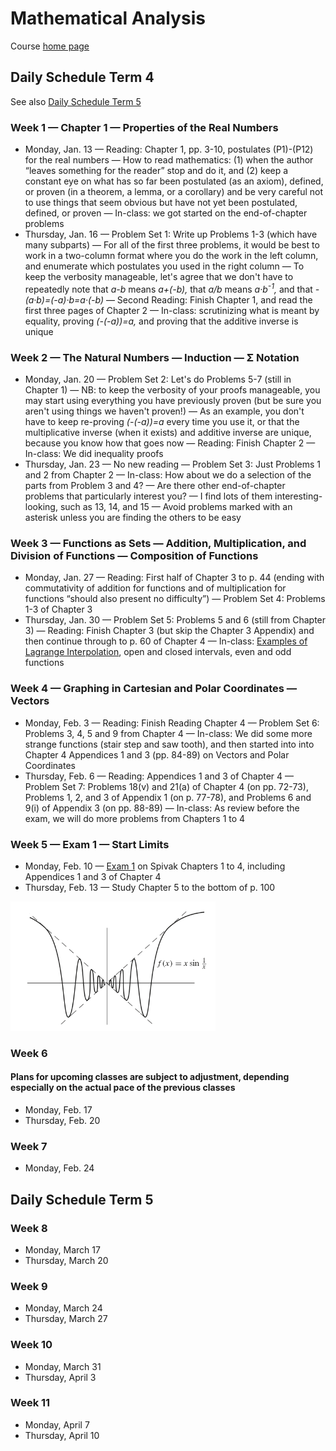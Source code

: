# Mathematical Analysis

Course [home page](./)

## Daily Schedule Term 4

See also [Daily Schedule Term 5](./daily_schedule_term_5.html)

### Week 1 &mdash; Chapter 1 &mdash; Properties of the Real Numbers

* Monday, Jan. 13 &mdash; Reading: Chapter 1, pp. 3-10, postulates (P1)-(P12) for the real numbers &mdash; How to read mathematics: (1) when the author &ldquo;leaves something for the reader&rdquo; stop and do it, and (2) keep a constant eye on what has so far been postulated (as an axiom), defined, or proven (in a theorem, a lemma, or a corollary) and be very careful not to use things that seem obvious but have not yet been postulated, defined, or proven &mdash; In-class: we got started on the end-of-chapter problems
* Thursday, Jan. 16 &mdash; Problem Set 1: Write up Problems 1-3 (which have many subparts) &mdash; For all of the first three problems, it would be best to work in a two-column format where you do the work in the left column, and enumerate which postulates you used in the right column &mdash; To keep the verbosity manageable, let's agree that we don't have to repeatedly note that *a-b* means *a+(-b),* that *a/b* means *a&middot;b<sup>-1</sup>,* and that *-(a&middot;b)=(-a)&middot;b=a&middot;(-b)* &mdash; Second Reading: Finish Chapter 1, and read the first three pages of Chapter 2 &mdash; In-class: scrutinizing what is meant by equality, proving *(-(-a))=a,* and proving that the additive inverse is unique

### Week 2 &mdash; The Natural Numbers &mdash; Induction &mdash; &Sigma; Notation

* Monday, Jan. 20 &mdash; Problem Set 2: Let's do Problems 5-7 (still in Chapter 1) &mdash; NB: to keep the verbosity of your proofs manageable, you may start using everything you have previously proven (but be sure you aren't using things we haven't proven!) &mdash; As an example, you don't have to keep re-proving *(-(-a))=a* every time you use it, or that the multiplicative inverse (when it exists) and additive inverse are unique, because you know how that goes now &mdash; Reading: Finish Chapter 2 &mdash; In-class: We did inequality proofs
* Thursday, Jan. 23 &mdash; No new reading &mdash; Problem Set 3: Just Problems 1 and 2 from Chapter 2 &mdash; In-class: How about we do a selection of the parts from Problem 3 and 4? &mdash; Are there other end-of-chapter problems that particularly interest you? &mdash; I find lots of them interesting-looking, such  as 13, 14, and 15 &mdash; Avoid problems marked with an asterisk unless you are finding the others to be easy

### Week 3 &mdash; Functions as Sets &mdash; Addition, Multiplication, and Division of Functions &mdash; Composition of Functions

* Monday, Jan. 27 &mdash; Reading: First half of Chapter 3 to p. 44 (ending with commutativity of addition for functions and of multiplication for functions &ldquo;should also present no difficulty&rdquo;) &mdash; Problem Set 4: Problems 1-3 of Chapter 3
* Thursday, Jan. 30 &mdash; Problem Set 5: Problems 5 and 6 (still from Chapter 3) &mdash; Reading: Finish Chapter 3 (but skip the Chapter 3 Appendix) and then continue through to p. 60 of Chapter 4 &mdash; In-class: [Examples of Lagrange Interpolation](./illustrations/LagrangeInterpolation.nb.pdf), open and closed intervals, even and odd functions

### Week 4 &mdash; Graphing in Cartesian and Polar Coordinates &mdash; Vectors

* Monday, Feb. 3 &mdash; Reading: Finish Reading Chapter 4 &mdash; Problem Set 6: Problems 3, 4, 5 and 9 from Chapter 4 &mdash; In-class: We did some more strange functions (stair step and saw tooth), and then started into into Chapter 4 Appendices 1 and 3 (pp. 84-89) on Vectors and Polar Coordinates
* Thursday, Feb. 6 &mdash; Reading: Appendices 1 and 3 of Chapter 4 &mdash; Problem Set 7: Problems 18(v) and 21(a) of Chapter 4 (on pp. 72-73), Problems 1, 2, and 3 of Appendix 1 (on p. 77-78), and Problems 6 and 9(i) of Appendix 3 (on pp. 88-89) &mdash; In-class: As review before the exam, we will do more problems from Chapters 1 to 4

### Week 5 &mdash; Exam 1 &mdash; Start Limits

* Monday, Feb. 10 &mdash; [Exam 1](./exams/Exam1.nb.pdf) on Spivak Chapters 1 to 4, including Appendices 1 and 3 of Chapter 4
* Thursday, Feb. 13 &mdash; Study Chapter 5 to the bottom of p. 100

<img src="./illustrations/xSinOneOverX.png" width="65%">

### Week 6

#### Plans for upcoming classes are subject to adjustment, depending especially on the actual pace of the previous classes

* Monday, Feb. 17
* Thursday, Feb. 20

### Week 7

* Monday, Feb. 24

## Daily Schedule Term 5

### Week 8

* Monday, March 17
* Thursday, March 20

### Week 9

* Monday, March 24
* Thursday, March 27

### Week 10

* Monday, March 31
* Thursday, April 3

### Week 11

* Monday, April 7
* Thursday, April 10

